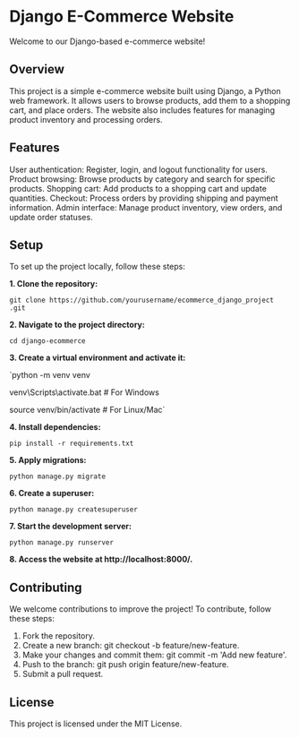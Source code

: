 # Django E-Commerce Website
Welcome to our Django-based e-commerce website!

## Overview
This project is a simple e-commerce website built using Django, a Python web framework. It allows users to browse products, add them to a shopping cart, and place orders. The website also includes features for managing product inventory and processing orders.

## Features
User authentication: Register, login, and logout functionality for users.
Product browsing: Browse products by category and search for specific products.
Shopping cart: Add products to a shopping cart and update quantities.
Checkout: Process orders by providing shipping and payment information.
Admin interface: Manage product inventory, view orders, and update order statuses.

## Setup
To set up the project locally, follow these steps:

**1. Clone the repository:**

`git clone https://github.com/yourusername/ecommerce_django_project
.git`

**2. Navigate to the project directory:**
   
`cd django-ecommerce`

**3. Create a virtual environment and activate it:**

`python -m venv venv

venv\Scripts\activate.bat  # For Windows

source venv/bin/activate  # For Linux/Mac`

**4. Install dependencies:**
 
`pip install -r requirements.txt`

**5. Apply migrations:**
  
`python manage.py migrate`

**6. Create a superuser:**
  
`python manage.py createsuperuser`

**7. Start the development server:**
   
`python manage.py runserver`

**8. Access the website at http://localhost:8000/.**



## Contributing
We welcome contributions to improve the project! To contribute, follow these steps:

1. Fork the repository.
2. Create a new branch: git checkout -b feature/new-feature.
3. Make your changes and commit them: git commit -m 'Add new feature'.
4. Push to the branch: git push origin feature/new-feature.
5. Submit a pull request.

## License
This project is licensed under the MIT License.
